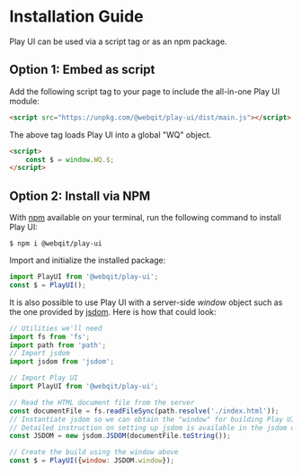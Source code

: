 # Installation Guide

Play UI can be used via a script tag or as an npm package.

## Option 1: Embed as script

Add the following script tag to your page to include the all-in-one Play UI module:

```html
<script src="https://unpkg.com/@webqit/play-ui/dist/main.js"></script>
```

The above tag loads Play UI into a global "WQ" object.

```html
<script>
    const $ = window.WQ.$;
</script>
```

## Option 2: Install via NPM

With [npm](https://docs.npmjs.com/downloading-and-installing-node-js-and-npm) available on your terminal, run the following command to install Play UI:

```text
$ npm i @webqit/play-ui
```

Import and initialize the installed package:

```js
import PlayUI from '@webqit/play-ui';
const $ = PlayUI();
```

It is also possible to use Play UI with a server-side *window* object such as the one provided by [jsdom](https://github.com/jsdom/jsdom). Here is how that could look:

```js
// Utilities we'll need
import fs from 'fs';
import path from 'path';
// Import jsdom
import jsdom from 'jsdom';

// Import Play UI
import PlayUI from '@webqit/play-ui';

// Read the HTML document file from the server
const documentFile = fs.readFileSync(path.resolve('./index.html'));
// Instantiate jsdom so we can obtain the "window" for building Play UI
// Detailed instruction on setting up jsdom is available in the jsdom docs
const JSDOM = new jsdom.JSDOM(documentFile.toString());

// Create the build using the window above
const $ = PlayUI({window: JSDOM.window});
```

<!--
## All-in-one or derivatively

While the most common usecase is to install and use Play UI as a single, built object, it can also be used derivatively on its smaller modules.
-->